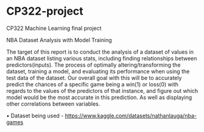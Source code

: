 # CP322-project
CP322 Machine Learning final project 

NBA Dataset Analysis with Model Training

The target of this report is to conduct the analysis of a dataset of values in an NBA dataset listing various stats, including finding relationships between predictors(inputs). The process of optimally altering/transforming the dataset, training a model, and evaluating its performance when using the test data of the dataset. Our overall goal with this will be to accurately predict the chances of a specific game being a win(1) or loss(0) with regards to the values of the predictors of that instance, and figure out which model would be the most accurate in this prediction. As well as displaying other correlations between variables.

• Dataset being used - https://www.kaggle.com/datasets/nathanlauga/nba-games


